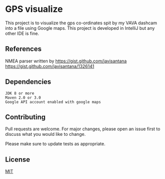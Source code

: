 # GPS visualize
This project is to visualize the gps co-ordinates spit by my VAVA dashcam into a file using Google maps. 
This project is developed in IntelliJ but any other IDE is fine.

## References
NMEA parser written by https://gist.github.com/javisantana
https://gist.github.com/javisantana/1326141

## Dependencies
```
JDK 8 or more
Maven 2.0 or 3.0 
Google API account enabled with google maps
```

## Contributing
Pull requests are welcome. For major changes, please open an issue first to discuss what you would like to change.

Please make sure to update tests as appropriate.

## License
[MIT](https://choosealicense.com/licenses/mit/)